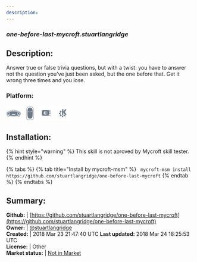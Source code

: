 ```yaml
---
description: 
---
```


### _one-before-last-mycroft.stuartlangridge_  
## Description:  
Answer true or false trivia questions, but with a twist: you have to answer not the question you've just been asked, but the one before that. Get it wrong three times and you lose.  
### Platform:  
 ![Mark I](../.gitbook/assets/mark-1-icon.png)  ![Mark II](../.gitbook/assets/mark-2-icon.png)  ![Picroft](../.gitbook/assets/picroft-icon.png)  ![plasmoid](../.gitbook/assets/kde.png)   
  
## Installation:  
{% hint style="warning" %}
This skill is not aproved by Mycroft skill tester.
{% endhint %}
    
{% tabs %}
{% tab title="Install by mycroft-msm" %}
``` mycroft-msm install https://github.com/stuartlangridge/one-before-last-mycroft```
{% endtab %}
  {% endtabs %}
    
## Summary:  
**Github:** | [https://github.com/stuartlangridge/one-before-last-mycroft](https://github.com/stuartlangridge/one-before-last-mycroft)  
**Owner:** | [@stuartlangridge](https://github.com/stuartlangridge)  
**Created:** | 2018 Mar 23 21:47:40 UTC  **Last updated:** 2018 Mar 24 18:25:53 UTC  
**License:** | Other  
**Market status:** | [Not in Market](https://market.mycroft.ai/skill/)  
